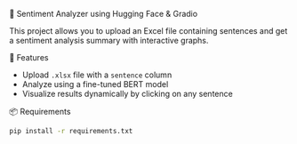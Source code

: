  🧠 Sentiment Analyzer using Hugging Face & Gradio

This project allows you to upload an Excel file containing sentences and get a sentiment analysis summary with interactive graphs.

 🚀 Features

- Upload `.xlsx` file with a `sentence` column
- Analyze using a fine-tuned BERT model
- Visualize results dynamically by clicking on any sentence

📦 Requirements

```bash
pip install -r requirements.txt
